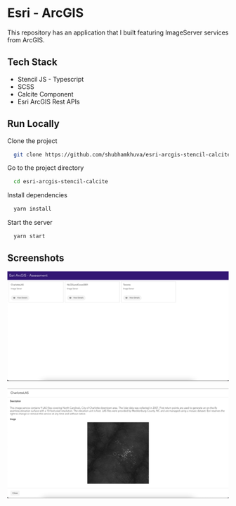 # Esri - ArcGIS

This repository has an application that I built featuring ImageServer services from ArcGIS.

## Tech Stack

- Stencil JS - Typescript
- SCSS
- Calcite Component
- Esri ArcGIS Rest APIs

## Run Locally

Clone the project

```bash
  git clone https://github.com/shubhamkhuva/esri-arcgis-stencil-calcite.git
```

Go to the project directory

```bash
  cd esri-arcgis-stencil-calcite
```

Install dependencies

```bash
  yarn install
```

Start the server

```bash
  yarn start
```

## Screenshots

![App Screenshot](https://github.com/shubhamkhuva/esri-arcgis-stencil-calcite/blob/main/screenshot/screen-1.png?raw=true)

![App Screenshot](https://github.com/shubhamkhuva/esri-arcgis-stencil-calcite/blob/main/screenshot/screen-2.png?raw=true)
